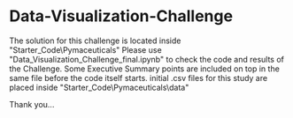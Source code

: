 # Data-Visualization-Challenge

The solution for this challenge is located inside "Starter_Code\Pymaceuticals"
Please use "Data_Visualization_Challenge_final.ipynb" to check the code and results of the Challenge.
Some Executive Summary points are included on top in the same file before the code itself starts.
initial .csv files for this study are placed inside "Starter_Code\Pymaceuticals\data" 

Thank you...
